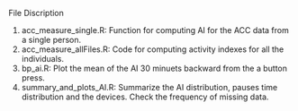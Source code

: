 File Discription

1. acc_measure_single.R: Function for computing AI for the ACC data from a single person.
2. acc_measure_allFiles.R: Code for computing activity indexes for all the individuals.
3. bp_ai.R: Plot the mean of the AI 30 minuets backward from the a button press.
4. summary_and_plots_AI.R: Summarize the AI distribution, pauses time distribution and the devices. Check the frequency of missing data.
